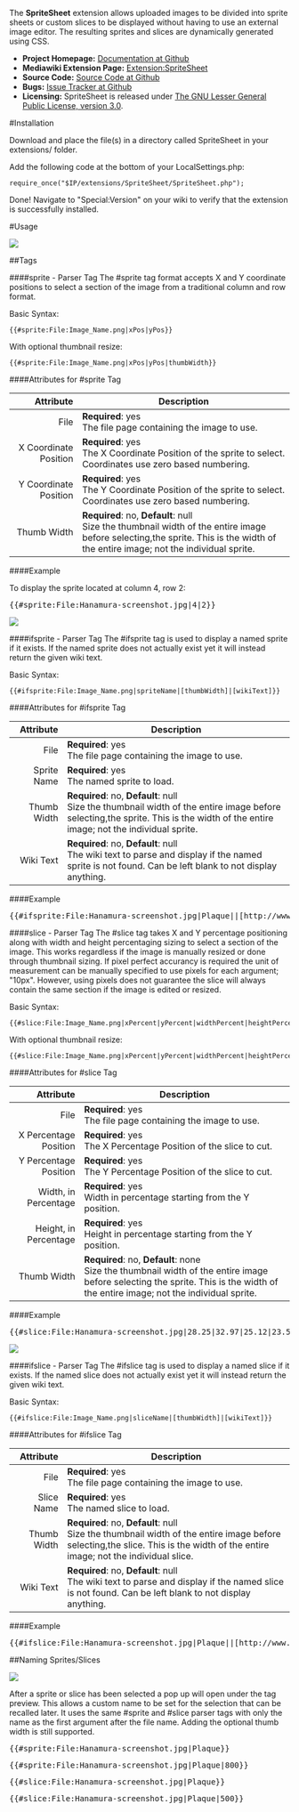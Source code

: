 The **SpriteSheet** extension allows uploaded images to be divided into sprite sheets or custom slices to be displayed without having to use an external image editor.  The resulting sprites and slices are dynamically generated using CSS.

* **Project Homepage:** [Documentation at Github](https://github.com/CurseStaff/SpriteSheet)
* **Mediawiki Extension Page:** [Extension:SpriteSheet](https://www.mediawiki.org/wiki/Extension:SpriteSheet)
* **Source Code:** [Source Code at Github](https://github.com/CurseStaff/SpriteSheet)
* **Bugs:** [Issue Tracker at Github](https://github.com/CurseStaff/SpriteSheet/issues)
* **Licensing:** SpriteSheet is released under [The GNU Lesser General Public License, version 3.0](http://opensource.org/licenses/lgpl-3.0.html).


#Installation

Download and place the file(s) in a directory called SpriteSheet in your extensions/ folder.

Add the following code at the bottom of your LocalSettings.php:

	require_once("$IP/extensions/SpriteSheet/SpriteSheet.php");

Done! Navigate to "Special:Version" on your wiki to verify that the extension is successfully installed.

#Usage

![](documentation/BasicInterface.png)

##Tags

###\#sprite - Parser Tag
The #sprite tag format accepts X and Y coordinate positions to select a section of the image from a traditional column and row format.

Basic Syntax:

	{{#sprite:File:Image_Name.png|xPos|yPos}}

With optional thumbnail resize:

	{{#sprite:File:Image_Name.png|xPos|yPos|thumbWidth}}

####Attributes for #sprite Tag

|       Attribute       | Description                                                                                                                                                                         |
|----------------------:|-------------------------------------------------------------------------------------------------------------------------------------------------------------------------------------|
| File                  | **Required**: yes<br/>The file page containing the image to use.                                                                                                                    |
| X Coordinate Position | **Required**: yes<br/>The X Coordinate Position of the sprite to select.  Coordinates use zero based numbering.                                                                     |
| Y Coordinate Position | **Required**: yes<br/>The Y Coordinate Position of the sprite to select.  Coordinates use zero based numbering.                                                                     |
| Thumb Width           | **Required**: no, **Default**: null<br/>Size the thumbnail width of the entire image before selecting,the sprite.  This is the width of the entire image; not the individual sprite.|

####Example

To display the sprite located at column 4, row 2:
<pre>{{#sprite:File:Hanamura-screenshot.jpg|4|2}}</pre>

![](documentation/SpriteUsageExample.png)


###\#ifsprite - Parser Tag
The #ifsprite tag is used to display a named sprite if it exists.  If the named sprite does not actually exist yet it will instead return the given wiki text.

Basic Syntax:

	{{#ifsprite:File:Image_Name.png|spriteName|[thumbWidth]|[wikiText]}}

####Attributes for #ifsprite Tag

|       Attribute       | Description                                                                                                                                                                         |
|----------------------:|-------------------------------------------------------------------------------------------------------------------------------------------------------------------------------------|
| File                  | **Required**: yes<br/>The file page containing the image to use.                                                                                                                    |
| Sprite Name           | **Required**: yes<br/>The named sprite to load.                                                                                                                                     |
| Thumb Width           | **Required**: no, **Default**: null<br/>Size the thumbnail width of the entire image before selecting,the sprite.  This is the width of the entire image; not the individual sprite.|
| Wiki Text             | **Required**: no, **Default**: null<br/>The wiki text to parse and display if the named sprite is not found.  Can be left blank to not display anything.                            |

####Example

<pre>{{#ifsprite:File:Hanamura-screenshot.jpg|Plaque||[http://www.example.com/ Use This Example]}}</pre>


###\#slice - Parser Tag
The #slice tag takes X and Y percentage positioning along with width and height percentaging sizing to select a section of the image.  This works regardless if the image is manually resized or done through thumbnail sizing.  If pixel perfect accurancy is required the unit of measurement can be manually specified to use pixels for each argument; "10px".  However, using pixels does not guarantee the slice will always contain the same section if the image is edited or resized.

Basic Syntax:

	{{#slice:File:Image_Name.png|xPercent|yPercent|widthPercent|heightPercent}}

With optional thumbnail resize:

	{{#slice:File:Image_Name.png|xPercent|yPercent|widthPercent|heightPercent|thumbWidth}}

####Attributes for #slice Tag

|       Attribute       | Description                                                                                                                                                                          |
|----------------------:|--------------------------------------------------------------------------------------------------------------------------------------------------------------------------------------|
| File                  | **Required**: yes<br/>The file page containing the image to use.                                                                                                                     |
| X Percentage Position | **Required**: yes<br/>The X Percentage Position of the slice to cut.                                                                                                                 |
| Y Percentage Position | **Required**: yes<br/>The Y Percentage Position of the slice to cut.                                                                                                                 |
| Width, in Percentage  | **Required**: yes<br/>Width in percentage starting from the Y position.                                                                                                              |
| Height, in Percentage | **Required**: yes<br/>Height in percentage starting from the Y position.                                                                                                             |
| Thumb Width           | **Required**: no, **Default**: none<br/>Size the thumbnail width of the entire image before selecting the sprite.  This is the width of the entire image; not the individual sprite. |

####Example

<pre>{{#slice:File:Hanamura-screenshot.jpg|28.25|32.97|25.12|23.58}}</pre>

![](documentation/SliceUsageExample.png)


###\#ifslice - Parser Tag
The #ifslice tag is used to display a named slice if it exists.  If the named slice does not actually exist yet it will instead return the given wiki text.

Basic Syntax:

	{{#ifslice:File:Image_Name.png|sliceName|[thumbWidth]|[wikiText]}}

####Attributes for #ifslice Tag

|       Attribute       | Description                                                                                                                                                                         |
|----------------------:|-------------------------------------------------------------------------------------------------------------------------------------------------------------------------------------|
| File                  | **Required**: yes<br/>The file page containing the image to use.                                                                                                                    |
| Slice Name            | **Required**: yes<br/>The named slice to load.                                                                                                                                      |
| Thumb Width           | **Required**: no, **Default**: null<br/>Size the thumbnail width of the entire image before selecting,the slice.  This is the width of the entire image; not the individual slice.  |
| Wiki Text             | **Required**: no, **Default**: null<br/>The wiki text to parse and display if the named slice is not found.  Can be left blank to not display anything.                             |

####Example

<pre>{{#ifslice:File:Hanamura-screenshot.jpg|Plaque||[http://www.example.com/ Use This Example]}}</pre>


##Naming Sprites/Slices

![](documentation/SpriteNaming.png)

After a sprite or slice has been selected a pop up will open under the tag preview.  This allows a custom name to be set for the selection that can be recalled later.  It uses the same #sprite and #slice parser tags with only the name as the first argument after the file name.  Adding the optional thumb width is still supported.

<pre>{{#sprite:File:Hanamura-screenshot.jpg|Plaque}}</pre>
<pre>{{#sprite:File:Hanamura-screenshot.jpg|Plaque|800}}</pre>
<pre>{{#slice:File:Hanamura-screenshot.jpg|Plaque}}</pre>
<pre>{{#slice:File:Hanamura-screenshot.jpg|Plaque|500}}</pre>